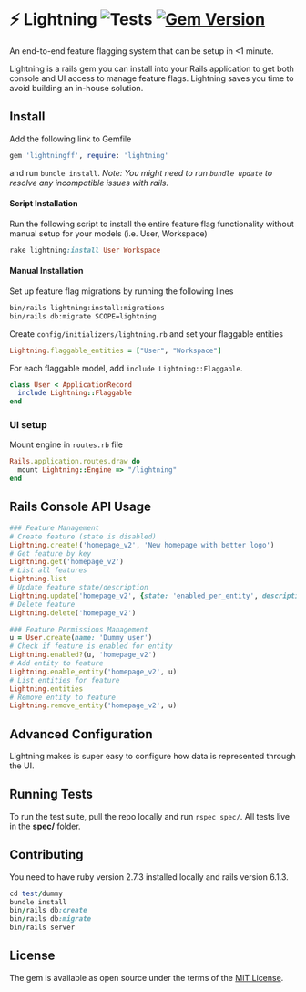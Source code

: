 # ⚡️ Lightning ![Tests](https://github.com/LightningFF/lightning/actions/workflows/run_test.yml/badge.svg) [![Gem Version](https://badge.fury.io/rb/lightningff.svg)](https://badge.fury.io/rb/lightningff)
An end-to-end feature flagging system that can be setup in <1 minute.

Lightning is a rails gem you can install into your Rails application to get both console and UI access to manage feature flags. Lightning saves you time to avoid building an in-house solution. 

## Install

Add the following link to Gemfile
```ruby
gem 'lightningff', require: 'lightning'
```
and run `bundle install`. _Note: You might need to run `bundle update` to resolve any incompatible issues with rails._

#### Script Installation
Run the following script to install the entire feature flag functionality without manual setup for your models (i.e. User, Workspace)
```ruby
rake lightning:install User Workspace
```


#### Manual Installation
Set up feature flag migrations by running the following lines
```bash
bin/rails lightning:install:migrations
bin/rails db:migrate SCOPE=lightning
```

Create `config/initializers/lightning.rb` and set your flaggable entities
```ruby
Lightning.flaggable_entities = ["User", "Workspace"]
```
For each flaggable model, add `include Lightning::Flaggable`.
```ruby
class User < ApplicationRecord
  include Lightning::Flaggable
end
```

### UI setup

Mount engine in `routes.rb` file
```ruby
Rails.application.routes.draw do
  mount Lightning::Engine => "/lightning"
end
```

## Rails Console API Usage

```ruby
### Feature Management
# Create feature (state is disabled)
Lightning.create!('homepage_v2', 'New homepage with better logo')
# Get feature by key
Lightning.get('homepage_v2')
# List all features
Lightning.list
# Update feature state/description
Lightning.update('homepage_v2', {state: 'enabled_per_entity', description: 'Homepage with new nav'})
# Delete feature
Lightning.delete('homepage_v2')

### Feature Permissions Management
u = User.create(name: 'Dummy user')
# Check if feature is enabled for entity
Lightning.enabled?(u, 'homepage_v2')
# Add entity to feature
Lightning.enable_entity('homepage_v2', u)
# List entities for feature
Lightning.entities
# Remove entity to feature
Lightning.remove_entity('homepage_v2', u)
```

## Advanced Configuration

Lightning makes is super easy to configure how data is represented through the UI. 

## Running Tests

To run the test suite, pull the repo locally and run `rspec spec/`. All tests live in the **spec/** folder.


## Contributing

You need to have ruby version 2.7.3 installed locally and rails version 6.1.3. 

```ruby
cd test/dummy
bundle install
bin/rails db:create
bin/rails db:migrate
bin/rails server
```

## License
The gem is available as open source under the terms of the [MIT License](https://opensource.org/licenses/MIT).
